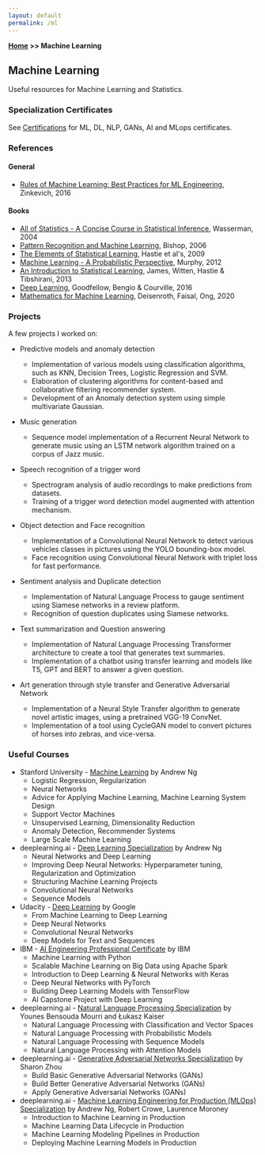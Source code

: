 ```yaml
---
layout: default
permalink: /ml
---
```


**[Home](/) >> Machine Learning**

## Machine Learning

Useful resources for Machine Learning and Statistics.

### Specialization Certificates

See [Certifications](cert.html) for ML, DL, NLP, GANs, AI and MLops certificates.

### References

#### General

- [Rules of Machine Learning: Best Practices for ML Engineering](https://martin.zinkevich.org/rules_of_ml/rules_of_ml.pdf), Zinkevich, 2016

#### Books

- [All of Statistics - A Concise Course in Statistical Inference](http://www.stat.cmu.edu/~larry/all-of-statistics/), Wasserman, 2004
- [Pattern Recognition and Machine Learning](https://www.springer.com/gp/book/9780387310732), Bishop, 2006
- [The Elements of Statistical Learning](https://web.stanford.edu/~hastie/ElemStatLearn/), Hastie et al's, 2009
- [Machine Learning - A Probabilistic Perspective](https://www.cs.ubc.ca/~murphyk/MLbook/), Murphy, 2012
- [An Introduction to Statistical Learning](http://www-bcf.usc.edu/~gareth/ISL/), James, Witten, Hastie & Tibshirani, 2013
- [Deep Learning](http://www.deeplearningbook.org/), Goodfellow, Bengio & Courville, 2016
- [Mathematics for Machine Learning](https://mml-book.github.io/), Deisenroth, Faisal, Ong, 2020


### Projects

A few projects I worked on:

- Predictive models and anomaly detection
  - Implementation of various models using classification algorithms, such as KNN, Decision Trees, Logistic Regression and SVM.
  - Elaboration of clustering algorithms for content-based and collaborative filtering recommender system.
  - Development of an Anomaly detection system using simple multivariate Gaussian.

- Music generation
  - Sequence model implementation of a Recurrent Neural Network to generate music using an LSTM network algorithm trained on a corpus of Jazz music.

- Speech recognition of a trigger word
  - Spectrogram analysis of audio recordings to make predictions from datasets.
  - Training of a trigger word detection model augmented with attention mechanism.

- Object detection and Face recognition
  - Implementation of a Convolutional Neural Network to detect various vehicles classes in pictures using the YOLO bounding-box model.
  - Face recognition using Convolutional Neural Network with triplet loss for fast performance.

- Sentiment analysis and Duplicate detection
  - Implementation of Natural Language Process to gauge sentiment using Siamese networks in a review platform.
  - Recognition of question duplicates using Siamese networks.

- Text summarization and Question answering
  - Implementation of Natural Language Processing Transformer architecture to create a tool that generates text summaries.
  - Implementation of a chatbot using transfer learning and models like T5, GPT and BERT to answer a given question.

- Art generation through style transfer and Generative Adversarial Network
  - Implementation of a Neural Style Transfer algorithm to generate novel artistic images, using a pretrained VGG-19 ConvNet.
  - Implementation of a tool using CycleGAN model to convert pictures of horses into zebras, and vice-versa.


### Useful Courses

- Stanford University - [Machine Learning](https://www.coursera.org/learn/machine-learning) by Andrew Ng
  - Logistic Regression, Regularization
  - Neural Networks
  - Advice for Applying Machine Learning, Machine Learning System Design
  - Support Vector Machines
  - Unsupervised Learning, Dimensionality Reduction
  - Anomaly Detection, Recommender Systems
  - Large Scale Machine Learning
- deeplearning.ai - [Deep Learning Specialization](https://www.deeplearning.ai/) by Andrew Ng
  - Neural Networks and Deep Learning
  - Improving Deep Neural Networks: Hyperparameter tuning, Regularization and Optimization
  - Structuring Machine Learning Projects
  - Convolutional Neural Networks
  - Sequence Models
- Udacity - [Deep Learning](https://www.udacity.com/course/deep-learning--ud730) by Google
  - From Machine Learning to Deep Learning
  - Deep Neural Networks
  - Convolutional Neural Networks
  - Deep Models for Text and Sequences
- IBM - [AI Engineering Professional Certificate](https://www.coursera.org/professional-certificates/ai-engineer) by IBM
  - Machine Learning with Python
  - Scalable Machine Learning on Big Data using Apache Spark
  - Introduction to Deep Learning & Neural Networks with Keras
  - Deep Neural Networks with PyTorch
  - Building Deep Learning Models with TensorFlow
  - AI Capstone Project with Deep Learning
- deeplearning.ai - [Natural Language Processing Specialization](https://www.deeplearning.ai/) by Younes Bensouda Mourri and Łukasz Kaiser
  - Natural Language Processing with Classification and Vector Spaces
  - Natural Language Processing with Probabilistic Models
  - Natural Language Processing with Sequence Models
  - Natural Language Processing with Attention Models
- deeplearning.ai - [Generative Adversarial Networks Specialization](https://www.deeplearning.ai/) by Sharon Zhou
  - Build Basic Generative Adversarial Networks (GANs)
  - Build Better Generative Adversarial Networks (GANs)
  - Apply Generative Adversarial Networks (GANs)
- deeplearning.ai - [Machine Learning Engineering for Production (MLOps) Specialization](https://www.deeplearning.ai/) by Andrew Ng, Robert Crowe, Laurence Moroney
  - Introduction to Machine Learning in Production
  - Machine Learning Data Lifecycle in Production
  - Machine Learning Modeling Pipelines in Production
  - Deploying Machine Learning Models in Production
